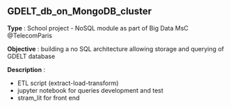 ## GDELT_db_on_MongoDB_cluster

**Type** : School project - NoSQL module as part of Big Data MsC @TelecomParis

**Objective** : building a no SQL architecture allowing storage and querying of GDELT database

**Description** :

- ETL script (extract-load-transform)
- jupyter notebook for queries development and test
- stram_lit for front end
